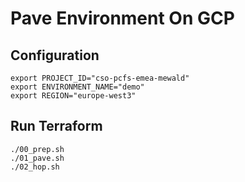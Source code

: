 # Pave Environment On GCP

## Configuration

```
export PROJECT_ID="cso-pcfs-emea-mewald"
export ENVIRONMENT_NAME="demo"
export REGION="europe-west3"
```

## Run Terraform

```
./00_prep.sh
./01_pave.sh
./02_hop.sh
```